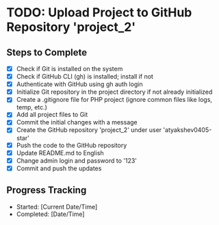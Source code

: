 # TODO: Upload Project to GitHub Repository 'project_2'

## Steps to Complete
- [x] Check if Git is installed on the system
- [x] Check if GitHub CLI (gh) is installed; install if not
- [x] Authenticate with GitHub using gh auth login
- [x] Initialize Git repository in the project directory if not already initialized
- [x] Create a .gitignore file for PHP project (ignore common files like logs, temp, etc.)
- [x] Add all project files to Git
- [x] Commit the initial changes with a message
- [x] Create the GitHub repository 'project_2' under user 'atyakshev0405-star'
- [x] Push the code to the GitHub repository
- [x] Update README.md to English
- [x] Change admin login and password to '123'
- [x] Commit and push the updates

## Progress Tracking
- Started: [Current Date/Time]
- Completed: [Date/Time]
